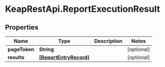 # KeapRestApi.ReportExecutionResult

## Properties

Name | Type | Description | Notes
------------ | ------------- | ------------- | -------------
**pageToken** | **String** |  | [optional] 
**results** | [**[ReportEntryRecord]**](ReportEntryRecord.md) |  | [optional] 


